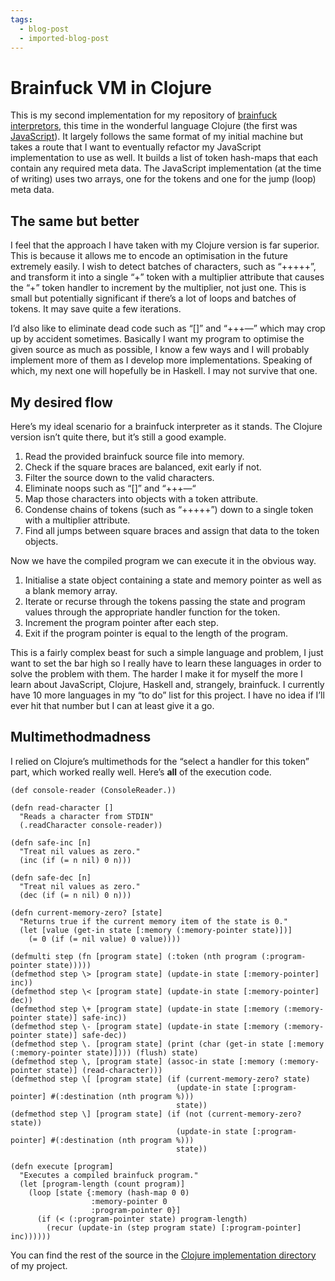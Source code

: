 ```yaml
---
tags:
  - blog-post
  - imported-blog-post
---
```

# Brainfuck VM in Clojure

This is my second implementation for my repository of [brainfuck interpretors](https://github.com/Wolfy87/brainfucks), this time in the wonderful language Clojure (the first was [JavaScript](/brainfuck-vm-in-javascript/)). It largely follows the same format of my initial machine but takes a route that I want to eventually refactor my JavaScript implementation to use as well. It builds a list of token hash-maps that each contain any required meta data. The JavaScript implementation (at the time of writing) uses two arrays, one for the tokens and one for the jump (loop) meta data.

## The same but better

I feel that the approach I have taken with my Clojure version is far superior. This is because it allows me to encode an optimisation in the future extremely easily. I wish to detect batches of characters, such as “+++++”, and transform it into a single “+” token with a multiplier attribute that causes the “+” token handler to increment by the multiplier, not just one. This is small but potentially significant if there’s a lot of loops and batches of tokens. It may save quite a few iterations.

I’d also like to eliminate dead code such as “[]” and “+++—” which may crop up by accident sometimes. Basically I want my program to optimise the given source as much as possible, I know a few ways and I will probably implement more of them as I develop more implementations. Speaking of which, my next one will hopefully be in Haskell. I may not survive that one.

## My desired flow

Here’s my ideal scenario for a brainfuck interpreter as it stands. The Clojure version isn’t quite there, but it’s still a good example.

1. Read the provided brainfuck source file into memory.
2. Check if the square braces are balanced, exit early if not.
3. Filter the source down to the valid characters.
4. Eliminate noops such as “[]” and “+++—“
5. Map those characters into objects with a token attribute.
6. Condense chains of tokens (such as “+++++”) down to a single token with a multiplier attribute.
7. Find all jumps between square braces and assign that data to the token objects.

Now we have the compiled program we can execute it in the obvious way.

1. Initialise a state object containing a state and memory pointer as well as a blank memory array.
2. Iterate or recurse through the tokens passing the state and program values through the appropriate handler function for the token.
3. Increment the program pointer after each step.
4. Exit if the program pointer is equal to the length of the program.

This is a fairly complex beast for such a simple language and problem, I just want to set the bar high so I really have to learn these languages in order to solve the problem with them. The harder I make it for myself the more I learn about JavaScript, Clojure, Haskell and, strangely, brainfuck. I currently have 10 more languages in my “to do” list for this project. I have no idea if I’ll ever hit that number but I can at least give it a go.

## Multimethodmadness

I relied on Clojure’s multimethods for the “select a handler for this token” part, which worked really well. Here’s **all** of the execution code.

```
(def console-reader (ConsoleReader.))

(defn read-character []
  "Reads a character from STDIN"
  (.readCharacter console-reader))

(defn safe-inc [n]
  "Treat nil values as zero."
  (inc (if (= n nil) 0 n)))

(defn safe-dec [n]
  "Treat nil values as zero."
  (dec (if (= n nil) 0 n)))

(defn current-memory-zero? [state]
  "Returns true if the current memory item of the state is 0."
  (let [value (get-in state [:memory (:memory-pointer state)])]
    (= 0 (if (= nil value) 0 value))))

(defmulti step (fn [program state] (:token (nth program (:program-pointer state)))))
(defmethod step \> [program state] (update-in state [:memory-pointer] inc))
(defmethod step \< [program state] (update-in state [:memory-pointer] dec))
(defmethod step \+ [program state] (update-in state [:memory (:memory-pointer state)] safe-inc))
(defmethod step \- [program state] (update-in state [:memory (:memory-pointer state)] safe-dec))
(defmethod step \. [program state] (print (char (get-in state [:memory (:memory-pointer state)]))) (flush) state)
(defmethod step \, [program state] (assoc-in state [:memory (:memory-pointer state)] (read-character)))
(defmethod step \[ [program state] (if (current-memory-zero? state)
                                     (update-in state [:program-pointer] #(:destination (nth program %)))
                                     state))
(defmethod step \] [program state] (if (not (current-memory-zero? state))
                                     (update-in state [:program-pointer] #(:destination (nth program %)))
                                     state))

(defn execute [program]
  "Executes a compiled brainfuck program."
  (let [program-length (count program)]
    (loop [state {:memory (hash-map 0 0)
                  :memory-pointer 0
                  :program-pointer 0}]
      (if (< (:program-pointer state) program-length)
        (recur (update-in (step program state) [:program-pointer] inc))))))
```

You can find the rest of the source in the [Clojure implementation directory](https://github.com/Wolfy87/brainfucks/blob/master/implementations/clojure/src/brainfuck/core.clj) of my project.
